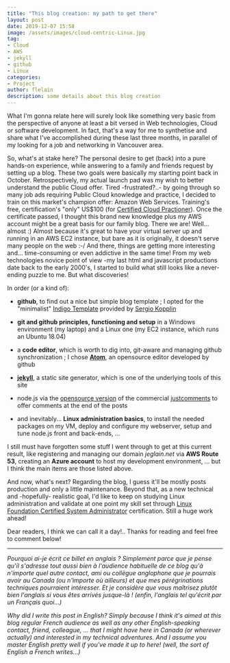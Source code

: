 ```yaml
---
title: "This blog creation: my path to get there"
layout: post
date: 2019-12-07 15:58
image: /assets/images/cloud-centric-Linux.jpg
tag:
- Cloud
- AWS
- jekyll
- github
- Linux
categories:
- Project
author: flelain
description: some details about this blog creation
---
```


What I'm gonna relate here will surely look like something very basic from the perspective of anyone at least a bit versed in Web technologies, Cloud or software development. In fact, that's a way for me to synthetise and share what I've accomplished during these last three months, in parallel of my looking for a job and networking in Vancouver area.

So, what's at stake here? The personal desire to get (back) into a pure hands-on experience, while answering to a family and friends request by setting up a blog. These two goals were basically my starting point back in October. Retrospectively, my actual launch pad was my wish to better understand the public Cloud offer. Tired -frustrated?..- by going through so many job ads requiring Public Cloud knowledge and practice, I decided to train on this market's champion offer: Amazon Web Services. Training's free, certification's "only" US$100 (for <a href="https://aws.amazon.com/certification/certified-cloud-practitioner/">Certified Cloud Practioner</a>). Once the certificate passed, I thought this brand new knowledge plus my AWS account might be a great basis for our family blog. There we are! Well... almost :) Almost because it's great to have your virtual server up and running in an AWS EC2 instance, but bare as it is originally, it doesn't serve many people on the web :-/ And there, things are getting more interesting and... time-consuming or even addictive in the same time! From my web technologies novice point of view -my last html and javascript productions date back to the early 2000's, I started to build what still looks like a never-ending puzzle to me. But what discoveries!

In order (or a kind of):
- **github**, to find out a nice but simple blog template ; I opted for the "minimalist" <a href="https://github.com/sergiokopplin/indigo">Indigo Template</a> provided by <a href="https://github.com/sergiokopplin/">Sergio Kopplin</a>

- **git and github principles, functioning and setup** in a Windows environment (my laptop) and a Linux one (my EC2 instance, which runs an Ubuntu 18.04)
- a **code editor**, which is worth to dig into, git-aware and managing github synchronization ; I chose <a href="https://atom.io/">**Atom**</a>, an opensource editor developed by github

- <a href="https://jekyllrb.com/">**jekyll**</a>, a static site generator, which is one of the underlying tools of this site
- node.js via the <a href="https://github.com/JustComments/jc-server">opensource version</a> of the commercial <a href="https://just-comments.com/">justcomments</a> to offer comments at the end of the posts

- and inevitably... **Linux administration basics**, to install the needed packages on my VM, deploy and configure my webserver, setup and tune node.js front and back-ends, ...

I still must have forgotten some stuff I went through to get at this current result, like registering and managing our domain *jeglain.net* via **AWS Route 53**, creating an **Azure account** to host my development environment, ... but I think the main items are those listed above.

And now, what's next? Regarding the blog, I guess it'll be mostly posts production and only a little maintenance. Beyond that, as a new technical and -hopefully- realistic goal, I'd like to keep on studying Linux administration and validate at one point my skill set through <a href="https://training.linuxfoundation.org/certification/linux-foundation-certified-sysadmin-lfcs/">Linux Foundation Certified System Administrator</a> certification. Still a huge work ahead!

Dear readers, I think we can call it a day!.. Thanks for reading and feel free to comment below!

---

*Pourquoi ai-je écrit ce billet en anglais ? Simplement parce que je pense qu'il s'adresse tout aussi bien à l'audience habituelle de ce blog qu'à n'importe quel autre contact, ami ou collègue anglophone que je pourrais avoir au Canada (ou n'importe où ailleurs) et que mes pérégrinations techniques pourraient intéresser. Et je considère que vous maîtrisez plutôt bien l'anglais si vous êtes arrivés jusque-là ! (enfin, l'anglais tel qu'écrit par un Français quoi...)*

*Why did I write this post in English? Simply because I think it's aimed at this blog regular French audience as well as any other English-speaking contact, friend, colleague, ... that I might have here in Canada (or wherever actually) and interested in my technical adventures. And I assume you master English pretty well if you've made it up to here! (well, the sort of English a French writes...)*
